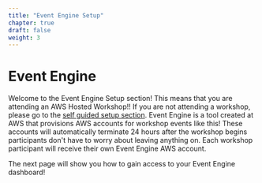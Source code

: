 ```yaml
---
title: "Event Engine Setup"
chapter: true
draft: false
weight: 3
---
```


# Event Engine

Welcome to the Event Engine Setup section! This means that you are attending an AWS Hosted Workshop!! If you are not attending a workshop, please go to the [self guided setup section](030_self_guided_setup.html"). Event Engine is a tool created at AWS that provisions AWS accounts for workshop events like this! These accounts will automatically terminate 24 hours after the workshop begins participants don't have to worry about leaving anything on. Each workshop participant will receive their own Event Engine AWS account. 

The next page will show you how to gain access to your Event Engine dashboard!

